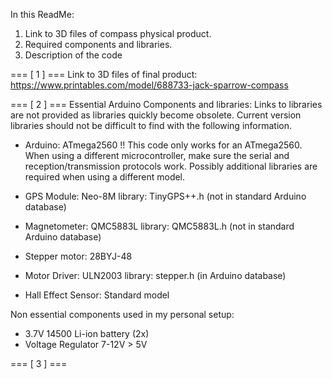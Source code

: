 In this ReadMe:
 1. Link to 3D files of compass physical product.
 2. Required components and libraries.
 3. Description of the code


=== [ 1 ] ===
Link to 3D files of final product: https://www.printables.com/model/688733-jack-sparrow-compass

=== [ 2 ] ===
Essential Arduino Components and libraries:
Links to libraries are not provided as libraries quickly become obsolete.
Current version libraries should not be difficult to find with the following information.

- Arduino: ATmega2560
  !! This code only works for an ATmega2560. When using a different microcontroller, make sure the serial and reception/transmission protocols work. 
  Possibly additional libraries are required when using a different model.

- GPS Module: Neo-8M
  library: TinyGPS++.h   (not in standard Arduino database)

- Magnetometer: QMC5883L
  library: QMC5883L.h    (not in standard Arduino database)

- Stepper motor: 28BYJ-48
- Motor Driver: ULN2003
  library: stepper.h      (in Arduino database)

- Hall Effect Sensor: Standard model

Non essential components used in my personal setup:
- 3.7V 14500 Li-ion battery (2x)
- Voltage Regulator 7-12V > 5V

=== [ 3 ] ===
